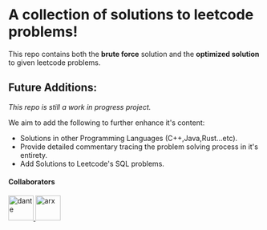 # A collection of solutions to leetcode problems!
This repo contains both the **brute force** solution and the **optimized solution** to given leetcode problems.
## Future Additions:
*This repo is still a work in progress project.*

We aim to add the following to further enhance it's content:
- Solutions in other Programming Languages (C++,Java,Rust...etc).
- Provide detailed commentary tracing the problem solving process in it's entirety.
- Add Solutions to Leetcode's SQL problems.

#### Collaborators

<p align="left">
    <a href="https://github.com/othmanelfadil">
    <img src="https://github.com/othmanelfadil.png" width="50" alt="dante"/>
    </a>
    <a href="https://github.com/ahmedmakroum">
    <img src="https://github.com/ahmedmakroum.png" width="50" alt="arx"/>
    </a>


</p>
